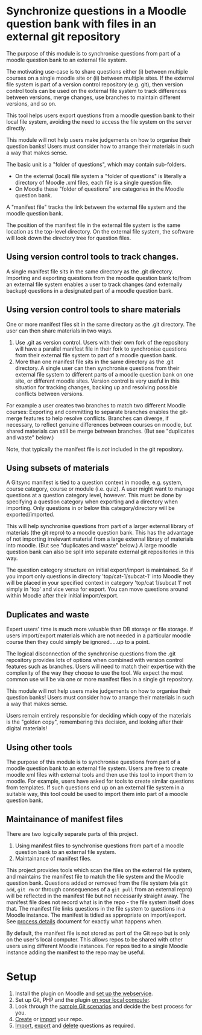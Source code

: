 # Synchronize questions in a Moodle question bank with files in an external git repository

The purpose of this module is to synchronise questions from part of a moodle question bank to an external file system.

The motivating use-case is to share questions either (i) between multiple courses on a single moodle site or (ii) between multiple sites.
If the external file system is part of a version control repository (e.g. git), then version control tools can be used on the external file system to track differences between versions, merge changes, use branches to maintain different versions, and so on.

This tool helps users export questions from a moodle question bank to their local file system, avoiding the need to access the file system on the server directly.

This module will not help users make judgements on how to organise their question banks!  Users must consider how to arrange their materials in such a way that makes sense.

The basic unit is a "folder of questions", which may contain sub-folders.

* On the external (local) file system a "folder of questions" is literally a directory of Moodle .xml files, each file is a single question file.
* On Moodle these "folder of questions" are categories in the Moodle question bank.

A "manifest file" tracks the link between the external file system and the moodle question bank.

The position of the manifest file in the external file system is the same location as the top-level directory.  On the external file system, the software will look down the directory tree for question files.

## Using version control tools to track changes.

A single manifest file sits in the same directory as the .git directory. Importing and exporting questions from the moodle question bank to/from an external file system enables a user to track changes (and externally backup) questions in a designated part of a moodle question bank.

## Using version control tools to share materials

One or more manifest files sit in the same directory as the .git directory.
The user can then share materials in two ways.

1. Use .git as version control.  Users with their own fork of the repository will have a parallel manifest file in their fork to synchronise questions from their external file system to part of a moodle question bank.
2. More than one manifest file sits in the same directory as the .git directory.  A single user can then synchronise questions from their external file system to different parts of a moodle question bank on one site, or different moodle sites.  Version control is very useful in this situation for tracking changes, backing up and resolving possible conflicts between versions.

For example a user creates two branches to match two different Moodle courses: Exporting and committing to separate branches enables the git-merge features to help resolve conflicts.  Branches can diverge, if necessary, to reflect genuine differences between courses on moodle, but shared materials can still be merge between branches.  (But see "duplicates and waste" below.)

Note, that typically the manifest file is _not_ included in the git repository.

## Using subsets of materials

A Gitsync manifest is tied to a question context in moodle, e.g. system, course category, course or module (i.e. quiz). A user might want to manage questions at a question category level, however. This must be done by specifying a question category when exporting and a directory when importing. Only questions in or below this category/directory will be exported/imported.

This will help synchronise questions from part of a larger external library of materials (the git repro) to a moodle question bank.  This has the advantage of not importing irrelevant material from a large external library of materials into moodle. (But see "duplicates and waste" below.) A large moodle question bank can also be split into separate external git repositories in this way.

The question category structure on initial export/import is maintained. So if you import only questions in directory 'top/cat-1/subcat-1' into Moodle they will be placed in your specified context in category 'top/cat 1/subcat 1' not simply in 'top' and vice versa for export. You can move questions around within Moodle after their initial import/export.  

## Duplicates and waste

Expert users' time is much more valuable than DB storage or file storage.  If users import/export materials which are not needed in a particular moodle course then they could simply be ignored.....up to a point.

The logical disconnection of the synchronise questions from the .git repository provides lots of options when combined with version control features such as branches.  Users will need to match their expertise with the complexity of the way they choose to use the tool.  We expect the most common use will be via one or more manifest files in a single git repository.

This module will not help users make judgements on how to organise their question banks!  Users must consider how to arrange their materials in such a way that makes sense.

Users remain entirely responsible for deciding which copy of the materials is the "golden copy", remembering this decision, and looking after their digital materials!

## Using other tools

The purpose of this module is to synchronise questions from part of a moodle question bank to an external file system.  Users are free to create moodle xml files with external tools and then use this tool to import them to moodle.  For example, users have asked for tools to create similar questions from templates.  If such questions end up on an external file system in a suitable way, this tool could be used to import them into part of a moodle question bank.

## Maintainance of manifest files

There are two logically separate parts of this project.

1. Using manifest files to synchronise questions from part of a moodle question bank to an external file system.
2. Maintainance of manifest files.

This project provides tools which scan the files on the external file system, and maintains the manifest file to match the file system and the Moodle question bank. Questions added or removed from the file system (via `git add`, `git rm` or through consequences of a `git pull` from an external repro) will be reflected in the manifest file but not necessarily straight away. The manifest file does not record what is in the repo - the file system itself does that. The manifest file links questions in the file system to questions in a Moodle instance. The manifest is tidied as appropriate on import/export. See [process details](doc/processdetails.md) document for exactly what happens when.

By default, the manifest file is not stored as part of the Git repo but is only on the user's local computer. This allows repos to be shared with other users using different Moodle instances. For repos tied to a single Moodle instance adding the manifest to the repo may be useful.

# Setup

1) Install the plugin on Moodle and [set up the webservice](doc/webservicesetup.md).
2) Set up Git, PHP and the plugin [on your local computer](doc/localsetup.md).
3) Look through the [sample Git scenarios](doc/usinggit.md) and decide the best process for you.
4) [Create](doc/createrepo.md) or [import](doc/importrepo.md) your repo.
5) [Import](doc/importrepo.md), [export](doc/exportrepo.md) and [delete](doc/deletefrommoodle.md) questions as required.
